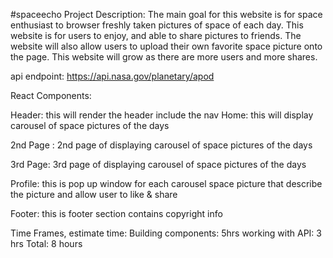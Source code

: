 #spaceecho
Project Description:
The main goal for this website is for space enthusiast to browser freshly taken pictures of space of each day.  This website is for users to enjoy, and able to share pictures to friends.  The website will also allow users to upload their own favorite space picture onto the page.  This website will grow as there are more users and more shares.   

api endpoint: https://api.nasa.gov/planetary/apod

React Components:

Header: this will render the header include the nav
Home: this will display carousel of space pictures of the days

2nd Page : 2nd page of displaying carousel of space pictures of the days

3rd Page: 3rd page of displaying carousel of space pictures of the days

Profile: this is pop up window for each carousel space picture that describe the picture and allow user to like & share

Footer: this is footer section contains copyright info

Time Frames, estimate time:
Building components: 5hrs
working with API: 3 hrs
Total: 8 hours




